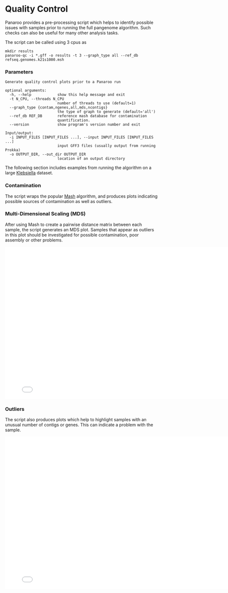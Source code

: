 # Quality Control

Panaroo provides a pre-processing script which helps to identify possible issues with samples prior to running the full pangenome algorithm. Such checks can also be useful for many other analysis tasks.

The script can be called using 3 cpus as 

```
mkdir results
panaroo-qc -i *.gff -o results -t 3 --graph_type all --ref_db refseq.genomes.k21s1000.msh
```

### Parameters

```
Generate quality control plots prior to a Panaroo run

optional arguments:
  -h, --help            show this help message and exit
  -t N_CPU, --threads N_CPU
                        number of threads to use (default=1)
  --graph_type {contam,ngenes,all,mds,ncontigs}
                        the type of graph to generate (default='all')
  --ref_db REF_DB       reference mash database for contamination
                        quantification.
  --version             show program's version number and exit

Input/output:
  -i INPUT_FILES [INPUT_FILES ...], --input INPUT_FILES [INPUT_FILES ...]
                        input GFF3 files (usually output from running Prokka)
  -o OUTPUT_DIR, --out_dir OUTPUT_DIR
                        location of an output directory
```

The following section includes examples from running the algorithm on a large [Klebsiella](https://www.pnas.org/content/112/27/E3574) dataset. 

### Contamination

The script wraps the popular [Mash](https://mash.readthedocs.io/en/latest/tutorials.html) algorithm, and produces plots indicating possible sources of contamination as well as outliers.


### Multi-Dimensional Scaling (MDS)

After using Mash to create a pairwise distance matrix between each sample, the script generates an MDS plot. Samples that appear as outliers in this plot should be investigated for possible contamination, poor assembly or other problems.

<iframe seamless="seamless" scrolling="yes" src="_figures/MDS_mash_plot.html" width="800" height="500" frameborder="0"></iframe>

### Outliers

The script also produces plots which help to highlight samples with an unusual number of contigs or genes. This can indicate a problem with the sample.

<iframe seamless="seamless" scrolling="yes" src="_figures/ngenes_boxplot.html" width="800" height="500" frameborder="0"></iframe>


